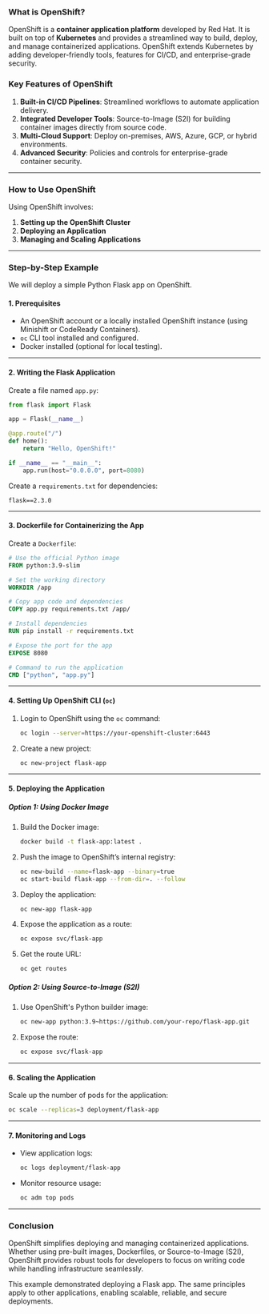 ### **What is OpenShift?**

OpenShift is a **container application platform** developed by Red Hat. It is built on top of **Kubernetes** and provides a streamlined way to build, deploy, and manage containerized applications. OpenShift extends Kubernetes by adding developer-friendly tools, features for CI/CD, and enterprise-grade security.

### **Key Features of OpenShift**
1. **Built-in CI/CD Pipelines**: Streamlined workflows to automate application delivery.
2. **Integrated Developer Tools**: Source-to-Image (S2I) for building container images directly from source code.
3. **Multi-Cloud Support**: Deploy on-premises, AWS, Azure, GCP, or hybrid environments.
4. **Advanced Security**: Policies and controls for enterprise-grade container security.

---

### **How to Use OpenShift**

Using OpenShift involves:
1. **Setting up the OpenShift Cluster**
2. **Deploying an Application**
3. **Managing and Scaling Applications**

---

### **Step-by-Step Example**

We will deploy a simple Python Flask app on OpenShift.

#### **1. Prerequisites**
- An OpenShift account or a locally installed OpenShift instance (using Minishift or CodeReady Containers).
- `oc` CLI tool installed and configured.
- Docker installed (optional for local testing).

---

#### **2. Writing the Flask Application**
Create a file named `app.py`:
```python
from flask import Flask

app = Flask(__name__)

@app.route("/")
def home():
    return "Hello, OpenShift!"

if __name__ == "__main__":
    app.run(host="0.0.0.0", port=8080)
```

Create a `requirements.txt` for dependencies:
```
flask==2.3.0
```

---

#### **3. Dockerfile for Containerizing the App**
Create a `Dockerfile`:
```dockerfile
# Use the official Python image
FROM python:3.9-slim

# Set the working directory
WORKDIR /app

# Copy app code and dependencies
COPY app.py requirements.txt /app/

# Install dependencies
RUN pip install -r requirements.txt

# Expose the port for the app
EXPOSE 8080

# Command to run the application
CMD ["python", "app.py"]
```

---

#### **4. Setting Up OpenShift CLI (`oc`)**
1. Login to OpenShift using the `oc` command:
   ```bash
   oc login --server=https://your-openshift-cluster:6443
   ```
2. Create a new project:
   ```bash
   oc new-project flask-app
   ```

---

#### **5. Deploying the Application**
##### **Option 1: Using Docker Image**
1. Build the Docker image:
   ```bash
   docker build -t flask-app:latest .
   ```
2. Push the image to OpenShift’s internal registry:
   ```bash
   oc new-build --name=flask-app --binary=true
   oc start-build flask-app --from-dir=. --follow
   ```
3. Deploy the application:
   ```bash
   oc new-app flask-app
   ```
4. Expose the application as a route:
   ```bash
   oc expose svc/flask-app
   ```
5. Get the route URL:
   ```bash
   oc get routes
   ```

##### **Option 2: Using Source-to-Image (S2I)**
1. Use OpenShift's Python builder image:
   ```bash
   oc new-app python:3.9~https://github.com/your-repo/flask-app.git
   ```
2. Expose the route:
   ```bash
   oc expose svc/flask-app
   ```

---

#### **6. Scaling the Application**
Scale up the number of pods for the application:
```bash
oc scale --replicas=3 deployment/flask-app
```

---

#### **7. Monitoring and Logs**
- View application logs:
  ```bash
  oc logs deployment/flask-app
  ```
- Monitor resource usage:
  ```bash
  oc adm top pods
  ```

---

### **Conclusion**
OpenShift simplifies deploying and managing containerized applications. Whether using pre-built images, Dockerfiles, or Source-to-Image (S2I), OpenShift provides robust tools for developers to focus on writing code while handling infrastructure seamlessly.

This example demonstrated deploying a Flask app. The same principles apply to other applications, enabling scalable, reliable, and secure deployments.
